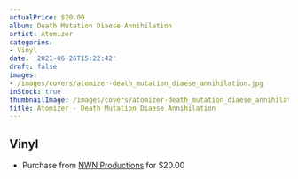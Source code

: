 ```yaml
---
actualPrice: $20.00
album: Death Mutation Diaese Annihilation
artist: Atomizer
categories:
- Vinyl
date: '2021-06-26T15:22:42'
draft: false
images:
- /images/covers/atomizer-death_mutation_diaese_annihilation.jpg
inStock: true
thumbnailImage: /images/covers/atomizer-death_mutation_diaese_annihilation-thumb.jpg
title: Atomizer - Death Mutation Diaese Annihilation
---
```


## Vinyl
* Purchase from [NWN Productions](http://shop.nwnprod.com/index.php?route=product/product&path=75&product_id=12906&sort=pd.name&order=ASC) for $20.00
